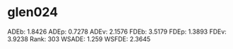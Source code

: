 # glen024

ADEb: 1.8426
ADEp: 0.7278
ADEv: 2.1576
FDEb: 3.5179
FDEp: 1.3893
FDEv: 3.9238
Rank: 303
WSADE: 1.259
WSFDE: 2.3645